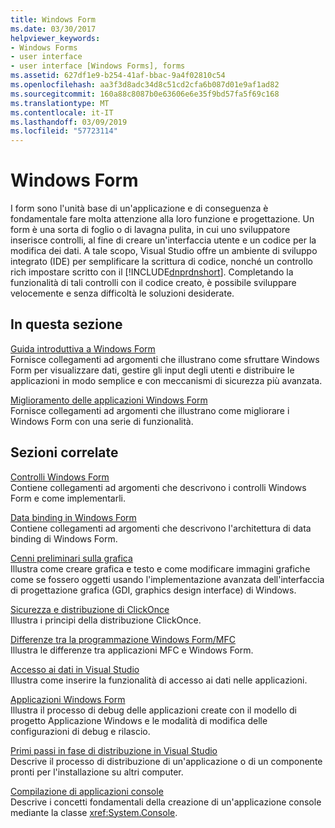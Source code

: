 ```yaml
---
title: Windows Form
ms.date: 03/30/2017
helpviewer_keywords:
- Windows Forms
- user interface
- user interface [Windows Forms], forms
ms.assetid: 627df1e9-b254-41af-bbac-9a4f02810c54
ms.openlocfilehash: aa3f3d8adc34d8c51cd2cfa6b087d01e9af1ad82
ms.sourcegitcommit: 160a88c8087b0e63606e6e35f9bd57fa5f69c168
ms.translationtype: MT
ms.contentlocale: it-IT
ms.lasthandoff: 03/09/2019
ms.locfileid: "57723114"
---
```

# <a name="windows-forms"></a>Windows Form
I form sono l'unità base di un'applicazione e di conseguenza è fondamentale fare molta attenzione alla loro funzione e progettazione. Un form è una sorta di foglio o di lavagna pulita, in cui uno sviluppatore inserisce controlli, al fine di creare un'interfaccia utente e un codice per la modifica dei dati. A tale scopo, Visual Studio offre un ambiente di sviluppo integrato (IDE) per semplificare la scrittura di codice, nonché un controllo rich impostare scritto con il [!INCLUDE[dnprdnshort](../../../includes/dnprdnshort-md.md)]. Completando la funzionalità di tali controlli con il codice creato, è possibile sviluppare velocemente e senza difficoltà le soluzioni desiderate.  
  
## <a name="in-this-section"></a>In questa sezione  
 [Guida introduttiva a Windows Form](getting-started-with-windows-forms.md)  
 Fornisce collegamenti ad argomenti che illustrano come sfruttare Windows Form per visualizzare dati, gestire gli input degli utenti e distribuire le applicazioni in modo semplice e con meccanismi di sicurezza più avanzata.  
  
 [Miglioramento delle applicazioni Windows Form](./advanced/index.md)  
 Fornisce collegamenti ad argomenti che illustrano come migliorare i Windows Form con una serie di funzionalità.  
  
## <a name="related-sections"></a>Sezioni correlate  
 [Controlli Windows Form](./controls/index.md)  
 Contiene collegamenti ad argomenti che descrivono i controlli Windows Form e come implementarli.  
  
 [Data binding in Windows Form](windows-forms-data-binding.md)  
 Contiene collegamenti ad argomenti che descrivono l'architettura di data binding di Windows Form.  
  
 [Cenni preliminari sulla grafica](./advanced/graphics-overview-windows-forms.md)  
 Illustra come creare grafica e testo e come modificare immagini grafiche come se fossero oggetti usando l'implementazione avanzata dell'interfaccia di progettazione grafica (GDI, graphics design interface) di Windows.  
  
 [Sicurezza e distribuzione di ClickOnce](/visualstudio/deployment/clickonce-security-and-deployment)  
 Illustra i principi della distribuzione ClickOnce.  
  
 [Differenze tra la programmazione Windows Form/MFC](/cpp/dotnet/windows-forms-mfc-programming-differences)  
 Illustra le differenze tra applicazioni MFC e Windows Form.  
  
 [Accesso ai dati in Visual Studio](/visualstudio/data-tools/accessing-data-in-visual-studio)  
 Illustra come inserire la funzionalità di accesso ai dati nelle applicazioni.  
  
 [Applicazioni Windows Form](/visualstudio/debugger/debugging-preparation-windows-forms-applications)  
 Illustra il processo di debug delle applicazioni create con il modello di progetto Applicazione Windows e le modalità di modifica delle configurazioni di debug e rilascio.  
  
 [Primi passi in fase di distribuzione in Visual Studio](/visualstudio/deployment/deploying-applications-services-and-components)  
 Descrive il processo di distribuzione di un'applicazione o di un componente pronti per l'installazione su altri computer.  
  
 [Compilazione di applicazioni console](../../standard/building-console-apps.md)  
 Descrive i concetti fondamentali della creazione di un'applicazione console mediante la classe <xref:System.Console>.
